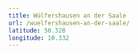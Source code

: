 ```yaml
---
title: Wülfershausen an der Saale
url: /wuelfershausen-an-der-saale/
latitude: 50.328
longitude: 10.332
---
```

